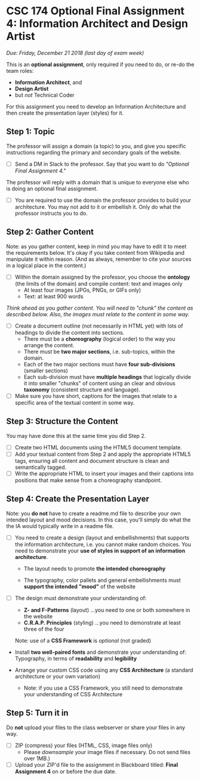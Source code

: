 # CSC 174  Optional Final Assignment 4: Information Architect and Design Artist

*Due: Friday, December 21 2018 (last day of exam week)*

This is an **optional assignment**, only required if you need to do, or re-do the team roles:

- **Information Architect**, and 
- **Design Artist**
- but *not* Technical Coder

For this assignment you need to develop an Information Architecture and then create the presentation layer (styles) for it.

## Step 1: Topic

The professor will assign a domain (a topic) to you, and give you specific instructions regarding the primary and secondary goals of the website.

- [ ] Send a DM in Slack to the professor.  Say that you want to do *"Optional Final Assignment 4."*

The professor will reply with a domain that is unique to everyone else who is doing an optional final assignment.  

- [ ] You are required to use the domain the professor provides to build your architecture.  You may not add to it or embellish it.  Only do what the professor instructs you to do.

##  Step 2: Gather Content

Note: as you gather content, keep in mind you may have to edit it to meet the requirements below.  It's okay if you take content from Wikipedia and manipulate it within reason.  (And as always, remember to cite your sources in a logical place in the content.)

- [ ] Within the domain assigned by the professor, you choose the **ontology** (the limits of the domain) and compile content: text and images only
    - At least four images (JPGs, PNGs, or GIFs only)
    - Text: at least 900 words

*Think ahead as you gather content.  You will need to "chunk" the content as described below.  Also, the images must relate to the content in some way.*

- [ ] Create a document outline (not necessarily in HTML yet) with lots of headings to divide the content into sections.
    - There must be a **choreography** (logical order) to the way you arrange the content.  
    - There must be **two major sections**, i.e. sub-topics, within the domain.
    - Each of the two major sections must have **four sub-divisions** (smaller sections)
    - Each sub-division must have **multiple headings** that logically divide it into smaller "chunks" of content using an clear and obvious **taxonomy** (consistent structure and language).
- [ ] Make sure you have short, captions for the images that relate to a specific area of the textual content in some way.

## Step 3: Structure the Content

You may have done this at the same time you did Step 2.

- [ ] Create two HTML documents using the HTML5 document template.
- [ ] Add your textual content from Step 2 and apply the appropriate HTML5 tags, ensuring all content and document structure is clean and semantically tagged.
- [ ] Write the appropriate HTML to insert your images and their captions into positions that make sense from a choreography standpoint.

## Step 4: Create the Presentation Layer

Note: you **do not** have to create a readme.md file to describe your own intended layout and mood decisions.  In this case, you'll simply do what the the IA would typically write in a readme file.

- [ ] You need to create a design (layout and embellishments) that supports the information architecture, i.e. you cannot make random choices.  You need to demonstrate your **use of styles in support of an information architecture**.

    - The layout needs to promote **the intended choreography**

    - The typography, color pallets and general embellishments must **support the intended "mood"** of the website

- [ ] The design must demonstrate your understanding of:

  - **Z- and F-Patterns** (layout) ...you need to one or both somewhere in the website
  - **C.R.A.P. Principles** (styling) ...you need to demonstrate at least three of the four

  Note: use of a **CSS Framework** is *optional* (not graded)

- Install **two well-paired fonts** and demonstrate your understanding of: Typography, in terms of **readability** and **legibility**

- Arrange your custom CSS code using any **CSS Architecture** (a standard architecture or your own variation)

  - Note: if you use a CSS Framework, you still need to demonstrate your understanding of CSS Architecture


## Step 5: Turn it in

Do **not** upload your files to the class webserver or share your files in any way.  

- [ ] ZIP (compress) your files (HTML, CSS, image files only)
  - Please *downsample* your image files if necessary.  Do not send files over 1MB.)
- [ ] Upload your ZIP'd file to the assignment in Blackboard titled: **Final Assignment 4** on or before the due date.